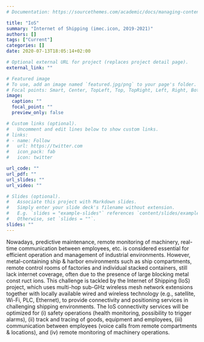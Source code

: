 ```yaml
---
# Documentation: https://sourcethemes.com/academic/docs/managing-content/

title: "IoS"
summary: "Internet of Shipping (imec.icon, 2019-2021)"
authors: []
tags: ["Current"]
categories: []
date: 2020-07-13T18:05:14+02:00

# Optional external URL for project (replaces project detail page).
external_link: ""

# Featured image
# To use, add an image named `featured.jpg/png` to your page's folder.
# Focal points: Smart, Center, TopLeft, Top, TopRight, Left, Right, BottomLeft, Bottom, BottomRight.
image:
  caption: ""
  focal_point: ""
  preview_only: false

# Custom links (optional).
#   Uncomment and edit lines below to show custom links.
# links:
# - name: Follow
#   url: https://twitter.com
#   icon_pack: fab
#   icon: twitter

url_code: ""
url_pdf: ""
url_slides: ""
url_video: ""

# Slides (optional).
#   Associate this project with Markdown slides.
#   Simply enter your slide deck's filename without extension.
#   E.g. `slides = "example-slides"` references `content/slides/example-slides.md`.
#   Otherwise, set `slides = ""`.
slides: ""
---
```

Nowadays, predictive maintenance, remote monitoring of machinery, real-time communication between employees, etc. is considered essential for efficient operation and management of industrial environments. However, metal-containing ship & harbor environments such as ship compartments, remote control rooms of factories and individual stacked containers, still lack internet coverage, often due to the presence of large blocking metal const ruct ions. This challenge is tackled by the Internet of Shipping (IoS) project, which uses multi-hop sub-GHz wireless mesh network extensions together with locally available wired and wireless technology (e.g., satellite, Wi-Fi, PLC, Ethernet), to provide connectivity and positioning services in challenging shipping environments. The IoS connectivity services will be optimized for (i) safety operations (health monitoring, possibility to trigger alarms), (ii) track and tracing of goods, equipment and employees, (iii) communication between employees (voice calls from remote compartments & locations), and (iv) remote monitoring of machinery operations.